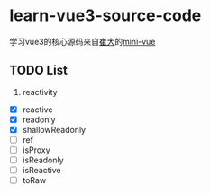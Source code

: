 # learn-vue3-source-code

学习vue3的核心源码来自[崔大](https://github.com/cuixiaorui)的[mini-vue](https://github.com/cuixiaorui/mini-vue)

## TODO List

1. reactivity
  - [x] reactive
  - [x] readonly
  - [x] shallowReadonly
  - [ ] ref
  - [ ] isProxy
  - [ ] isReadonly
  - [ ] isReactive
  - [ ] toRaw